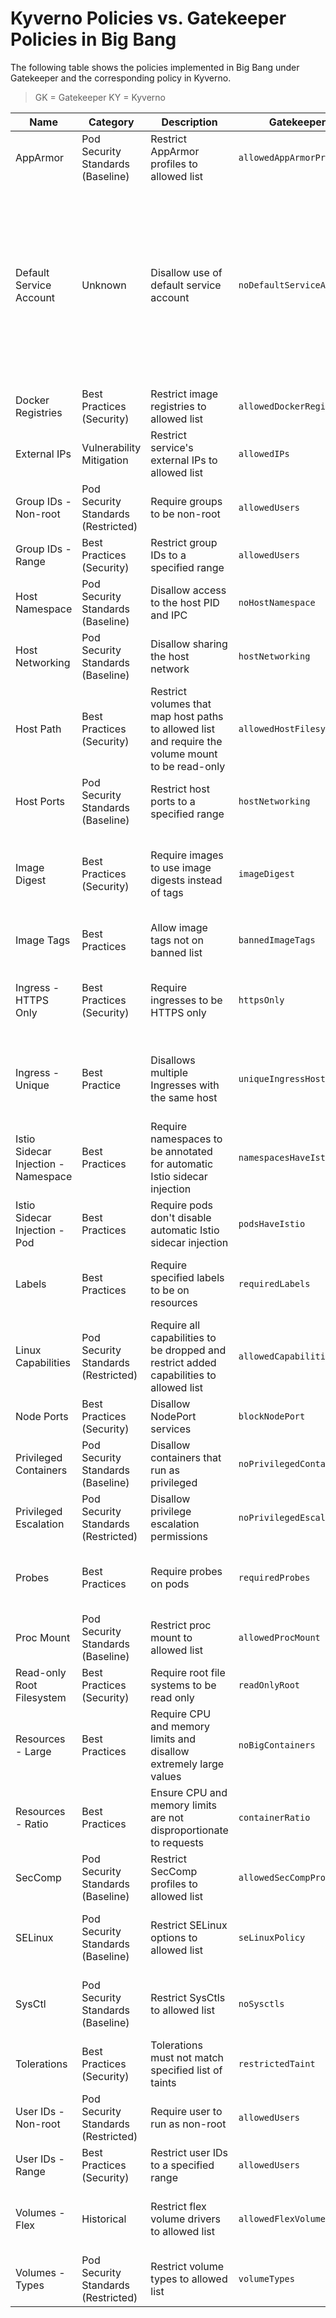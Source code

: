 # Kyverno Policies vs. Gatekeeper Policies in Big Bang

The following table shows the policies implemented in Big Bang under Gatekeeper and the corresponding policy in Kyverno.

> GK = Gatekeeper
> KY = Kyverno

|Name|Category|Description|Gatekeeper|Kyverno|Notes|
|--|--|--|--|--|--|
|AppArmor|Pod Security Standards (Baseline)|Restrict AppArmor profiles to allowed list|`allowedAppArmorProfiles`|`restrict-apparmor`|Disabled in GK|
|Default Service Account|Unknown|Disallow use of default service account|`noDefaultServiceAccount`|Will not implement|Kubernetes assigns the default service account to all pods that do not specify a service account.  Policy value is below threshold for implementation.  KY policy `update-token-automount` likely covers what this policy was intended to do.|
|Docker Registries|Best Practices (Security)|Restrict image registries to allowed list|`allowedDockerRegistries`|`restrict-image-registries`||
|External IPs|Vulnerability Mitigation|Restrict service's external IPs to allowed list|`allowedIPs`|`restrict-external-ips`|GK uses CIDR range.  KY uses regex.|
|Group IDs - Non-root|Pod Security Standards (Restricted)|Require groups to be non-root|`allowedUsers`|`require-non-root-group`||
|Group IDs - Range|Best Practices (Security)|Restrict group IDs to a specified range|`allowedUsers`|`restrict-group-id`||
|Host Namespace|Pod Security Standards (Baseline)|Disallow access to the host PID and IPC|`noHostNamespace`|`disallow-host-namespaces`||
|Host Networking|Pod Security Standards (Baseline)|Disallow sharing the host network|`hostNetworking`|`disallow-host-namespaces`||
|Host Path|Best Practices (Security)|Restrict volumes that map host paths to allowed list and require the volume mount to be read-only|`allowedHostFilesystem`|`restrict-host-path-mount`; `restrict-host-path-write`||
|Host Ports|Pod Security Standards (Baseline)|Restrict host ports to a specified range|`hostNetworking`|`restrict-host-ports`||
|Image Digest|Best Practices (Security)|Require images to use image digests instead of tags|`imageDigest`|Will not implement|Iron Bank images require tags for nightly image builds.  Policy value is below threshold for implementation.|
|Image Tags|Best Practices|Allow image tags not on banned list|`bannedImageTags`|`disallow-image-tags`||
|Ingress - HTTPS Only|Best Practices (Security)|Require ingresses to be HTTPS only|`httpsOnly`|Will not implement|Big Bang uses Istio instead of Ingresses.  Policy value is below threshold for implementation.|
|Ingress - Unique|Best Practice|Disallows multiple Ingresses with the same host|`uniqueIngressHost`|Will not implement|Big Bang uses Istio instead of Ingresses.  Policy value is below threshold for implementation.|
|Istio Sidecar Injection - Namespace|Best Practices|Require namespaces to be annotated for automatic Istio sidecar injection|`namespacesHaveIstio`|`require-istio-on-namespaces`||
|Istio Sidecar Injection - Pod|Best Practices|Require pods don't disable automatic Istio sidecar injection|`podsHaveIstio`|`disallow-istio-injection-bypass`||
|Labels|Best Practices|Require specified labels to be on resources|`requiredLabels`|`require-labels`|KY removed `component`, `part-of`, and `managed-by` from default required list.|
|Linux Capabilities|Pod Security Standards (Restricted)|Require all capabilities to be dropped and restrict added capabilities to allowed list|`allowedCapabilities`|`require-drop-all-capabilities`; `restrict-capabilities`| KY adds `NET_BIND_SERVICE` to the default allowed list|
|Node Ports|Best Practices (Security)|Disallow NodePort services|`blockNodePort`|`disallow-nodeport-services`||
|Privileged Containers|Pod Security Standards (Baseline)|Disallow containers that run as privileged|`noPrivilegedContainers`|`disallow-privileged-containers`||
|Privileged Escalation|Pod Security Standards (Restricted)|Disallow privilege escalation permissions|`noPrivilegedEscalation`|`disallow-privilege-escalation`||
|Probes|Best Practices|Require probes on pods|`requiredProbes`|`require-probes`|KY removes validation of probe types (e.g. `tcpSocket`, `httpGet`, `exec`)|
|Proc Mount|Pod Security Standards (Baseline)|Restrict proc mount to allowed list|`allowedProcMount`|`restrict-proc-mount`||
|Read-only Root Filesystem|Best Practices (Security)|Require root file systems to be read only|`readOnlyRoot`|`require-ro-rootfs`||
|Resources - Large|Best Practices|Require CPU and memory limits and disallow extremely large values|`noBigContainers`|`require-cpu-limit; require-memory-limit`||
|Resources - Ratio|Best Practices|Ensure CPU and memory limits are not disproportionate to requests|`containerRatio`|Will not implement|No use case.  Policy value is below threshold for implementation.|
|SecComp|Pod Security Standards (Baseline)|Restrict SecComp profiles to allowed list|`allowedSecCompProfiles`|`restrict-seccomp`|KY adds `Localhost` to the default allowed list|
|SELinux|Pod Security Standards (Baseline)|Restrict SELinux options to allowed list|`seLinuxPolicy`|`disallow-selinux-options`; `restrict-selinux-type`|KY adds additional allowed values to the default allowed list|
|SysCtl|Pod Security Standards (Baseline)|Restrict SysCtls to allowed list|`noSysctls`|`restrict-sysctls`|KY adds additional sysctl values to the default allowed list|
|Tolerations|Best Practices (Security)|Tolerations must not match specified list of taints|`restrictedTaint`|`disallow-tolerations`|KY also prevents tolerations on `RuntimeClasses`|
|User IDs - Non-root|Pod Security Standards (Restricted)|Require user to run as non-root|`allowedUsers`|`require-non-root-user`||
|User IDs - Range|Best Practices (Security)|Restrict user IDs to a specified range|`allowedUsers`|`restrict-user-id`||
|Volumes - Flex|Historical|Restrict flex volume drivers to allowed list|`allowedFlexVolumes`|`restrict-volume-types`|Flex Volume drivers are deprecated.  In KY, Flex Volumes are not allowed.|
|Volumes - Types|Pod Security Standards (Restricted)|Restrict volume types to allowed list|`volumeTypes`|`restrict-volume-types`|KY adds `csi`and `ephemeral` to the default allowed list.|
